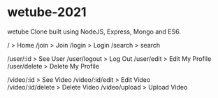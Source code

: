 # wetube-2021
 
wetube Clone built using NodeJS, Express, Mongo and ES6.


/               >  Home
/join           >  Join
/login          >  Login
/search         >  search

/user/:id       >  See User
/user/logout    >  Log Out
/user/edit      >  Edit My Profile
/user/delete    >  Delete My Profile

/video/:id          >  See Video
/video/:id/edit     >  Edit Video  
/video/:id/delete   >  Delete Video
/video/upload   > Upload Video